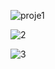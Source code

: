 ![proje1](https://github.com/ozdemiribrahim07/-Recipe-Site/assets/60386171/31c4a309-d79d-429f-988d-d9e698b48319)


![2](https://github.com/ozdemiribrahim07/-Recipe-Site/assets/60386171/0899b83c-f31b-40e6-a7a1-563c6445ee1d)


![3](https://github.com/ozdemiribrahim07/-Recipe-Site/assets/60386171/3d8a7de9-5087-4fd6-89ea-f33fc93a3477)
